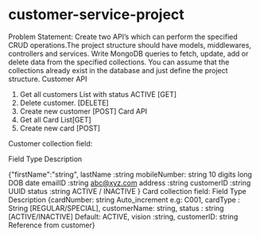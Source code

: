 # customer-service-project

Problem Statement:
Create two API’s which can perform the specified CRUD operations.The project structure should
have models, middlewares, controllers and services. Write MongoDB queries to fetch, update,
add or delete data from the specified collections. You can assume that the collections already
exist in the database and just define the project structure.
Customer API
1. Get all customers List with status ACTIVE [GET]
2. Delete customer. [DELETE]
3. Create new customer [POST]
Card API
1. Get all Card List[GET]
2. Create new card [POST]


Customer collection field:


Field Type Description

{"firstName":"string",
lastName :string
mobileNumber: string 10 digits long
DOB date
emailID :string abc@xyz.com
address :string
customerID :string UUID
status :string ACTIVE / INACTIVE
 }
Card collection field:
Field Type Description
{cardNumber: string Auto_increment e.g: C001,
cardType : String [REGULAR/SPECIAL],
customerName: string,
status : string [ACTIVE/INACTIVE] Default: ACTIVE,
vision :string,
customerID: string Reference from customer}